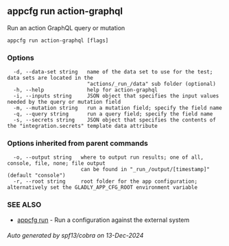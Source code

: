 ## appcfg run action-graphql

Run an action GraphQL query or mutation

```
appcfg run action-graphql [flags]
```

### Options

```
  -d, --data-set string   name of the data set to use for the test; data sets are located in the
                          "actions/_run_/data" sub folder (optional)
  -h, --help              help for action-graphql
  -i, --inputs string     JSON object that specifies the input values needed by the query or mutation field
  -m, --mutation string   run a mutation field; specify the field name
  -q, --query string      run a query field; specify the field name
  -s, --secrets string    JSON object that specifies the contents of the "integration.secrets" template data attribute
```

### Options inherited from parent commands

```
  -o, --output string   where to output run results; one of all, console, file, none; file output
                        can be found in "_run_/output/[timestamp]" (default "console")
  -r, --root string     root folder for the app configuration; alternatively set the GLADLY_APP_CFG_ROOT environment variable
```

### SEE ALSO

* [appcfg run](appcfg_run.md)	 - Run a configuration against the external system

###### Auto generated by spf13/cobra on 13-Dec-2024
